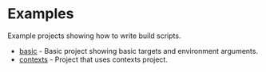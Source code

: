 # Examples

Example projects showing how to write build scripts.

* [basic](./basic) - Basic project showing basic targets and environment arguments.
* [contexts](./contexts) - Project that uses contexts project.
